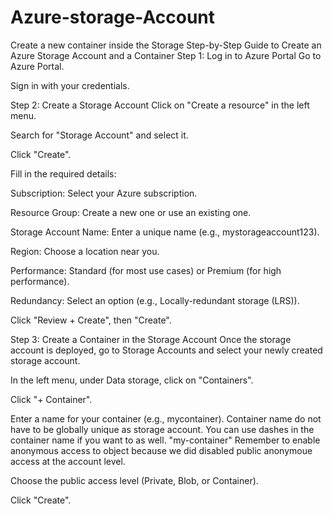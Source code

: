 # Azure-storage-Account
Create a new container inside the Storage 
Step-by-Step Guide to Create an Azure Storage Account and a Container
Step 1: Log in to Azure Portal
Go to Azure Portal.

Sign in with your credentials.

Step 2: Create a Storage Account
Click on "Create a resource" in the left menu.

Search for "Storage Account" and select it.

Click "Create".

Fill in the required details:

Subscription: Select your Azure subscription.

Resource Group: Create a new one or use an existing one.

Storage Account Name: Enter a unique name (e.g., mystorageaccount123).

Region: Choose a location near you.

Performance: Standard (for most use cases) or Premium (for high performance).

Redundancy: Select an option (e.g., Locally-redundant storage (LRS)).

Click "Review + Create", then "Create".

Step 3: Create a Container in the Storage Account
Once the storage account is deployed, go to Storage Accounts and select your newly created storage account.

In the left menu, under Data storage, click on "Containers".

Click "+ Container".

Enter a name for your container (e.g., mycontainer). Container name do not have to be globally unique as storage account. You can use dashes in the container name if you want to as well. "my-container" Remember to enable anonymous access to object because we did disabled public anonymoue access at the account level. 

Choose the public access level (Private, Blob, or Container).

Click "Create".

